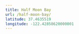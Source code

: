 ```yaml
---
title: Half Moon Bay
url: /half-moon-bay/
latitude: 37.4635519
longitude: -122.42858620000001
---
```

